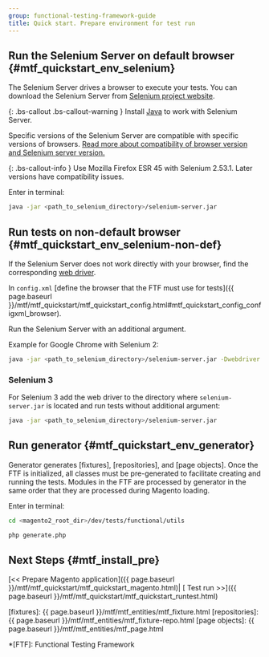 ```yaml
---
group: functional-testing-framework-guide
title: Quick start. Prepare environment for test run
---
```


## Run the Selenium Server on default browser {#mtf_quickstart_env_selenium}

The Selenium Server drives a browser to execute your tests.
You can download the Selenium Server from [Selenium project website].

{: .bs-callout .bs-callout-warning }
Install [Java](https://help.ubuntu.com/community/Java) to work with Selenium Server.

Specific versions of the Selenium Server are compatible with specific versions of browsers. [Read more about compatibility of browser version and Selenium server version.](http://docs.seleniumhq.org/about/platforms.jsp)

{: .bs-callout-info }
Use Mozilla Firefox ESR 45 with Selenium 2.53.1. Later versions have compatibility issues.

Enter in terminal:

```bash
java -jar <path_to_selenium_directory>/selenium-server.jar
```

## Run tests on non-default browser {#mtf_quickstart_env_selenium-non-def}

If the Selenium Server does not work directly with your browser, find the corresponding [web driver].

In `config.xml` [define the browser that the FTF must use for tests]({{ page.baseurl }}/mtf/mtf_quickstart/mtf_quickstart_config.html#mtf_quickstart_config_configxml_browser).

Run the Selenium Server with an additional argument.

Example for Google Chrome with Selenium 2:

```bash
java -jar <path_to_selenium_directory>/selenium-server.jar -Dwebdriver.chrome.driver=<path_to_chrome_driver>/chromedriver.exe
```

### Selenium 3

For Selenium 3 add the web driver to the directory where `selenium-server.jar` is located and run tests without additional argument:

```bash
java -jar <path_to_selenium_directory>/selenium-server.jar
```

## Run generator {#mtf_quickstart_env_generator}

Generator generates [fixtures], [repositories], and [page objects]. Once the FTF is initialized, all classes must be pre-generated to facilitate creating and running the tests. Modules in the FTF are processed by generator in the same order that they are processed during Magento loading.

Enter in terminal:

```bash
cd <magento2_root_dir>/dev/tests/functional/utils
```

```bash
php generate.php
```

## Next Steps {#mtf_install_pre}

[&lt;&lt; Prepare Magento application]({{ page.baseurl }}/mtf/mtf_quickstart/mtf_quickstart_magento.html)| [ Test run &gt;&gt;]({{ page.baseurl }}/mtf/mtf_quickstart/mtf_quickstart_runtest.html)

<!-- LINK DEFINITIONS -->

<!-- Devdocs -->
[fixtures]: {{ page.baseurl }}/mtf/mtf_entities/mtf_fixture.html
[repositories]: {{ page.baseurl }}/mtf/mtf_entities/mtf_fixture-repo.html
[page objects]: {{ page.baseurl }}/mtf/mtf_entities/mtf_page.html

<!-- Internet -->
[Selenium project website]: http://www.seleniumhq.org/download/
[web driver]: http://docs.seleniumhq.org/about/platforms.jsp

<!-- ABBREVIATIONS -->
*[FTF]: Functional Testing Framework

